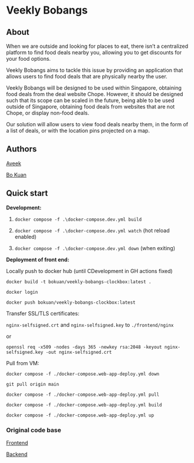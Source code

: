 # Veekly Bobangs

## About

When we are outside and looking for places to eat, there isn’t a centralized platform to find food deals nearby you, allowing you to get discounts for your food options.

Veekly Bobangs aims to tackle this issue by providing an application that allows users to find food deals that are physically nearby the user.

Veekly Bobangs will be designed to be used within Singapore, obtaining food deals from the deal website Chope. However, it should be designed such that its scope can be scaled in the future, being able to be used outside of Singapore, obtaining food deals from websites that are not Chope, or display non-food deals.

Our solution will allow users to view food deals nearby them, in the form of a list of deals, or with the location pins projected on a map. 

## Authors

[Aveek](https://github.com/magichampz)

[Bo Kuan](https://github.com/bokuanT)

## Quick start

**Development:**
1. `docker compose -f .\docker-compose.dev.yml build`

2. `docker compose -f .\docker-compose.dev.yml watch` (hot reload enabled)

3. `docker compose -f .\docker-compose.dev.yml down` (when exiting)

**Deployment of front end:**

Locally push to docker hub (until CDevelopment in GH actions fixed)

`docker build -t bokuan/veekly-bobangs-clockbox:latest .`

`docker login`

`docker push bokuan/veekly-bobangs-clockbox:latest`

Transfer SSL/TLS certificates:

`nginx-selfsigned.crt` and `nginx-selfsigned.key` to `./frontend/nginx` 

or

`openssl req -x509 -nodes -days 365 -newkey rsa:2048 -keyout nginx-selfsigned.key -out nginx-selfsigned.crt`

Pull from VM:

`docker compose -f ./docker-compose.web-app-deploy.yml down`

`git pull origin main`

`docker compose -f ./docker-compose.web-app-deploy.yml pull`

`docker compose -f ./docker-compose.web-app-deploy.yml build`

`docker compose -f ./docker-compose.web-app-deploy.yml up`

### Original code base

[Frontend](https://github.com/bokuanT/veekly-bobangs)

[Backend](https://github.com/magichampz/deals-getter)
